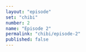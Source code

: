 ```yaml
---
layout: "episode"
set: "chibi"
number: 2
name: "Episode 2"
permalink: "chibi/episode-2"
published: false
---
```

